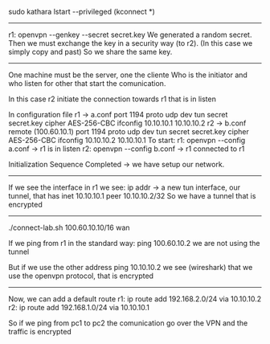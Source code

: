 sudo kathara lstart --privileged (kconnect *)
____________________________________________________________________
r1:
 openvpn --genkey --secret secret.key
We generated a random secret.
Then we must exchange the key in a security way (to r2).
(In this case we simply copy and past)
So we share the same key.
_______________________________________________________________________
One machine must be the server, one the cliente
Who is the initiator and who listen for other that start the comunication.

In this case r2 initiate the connection towards r1 that is in listen

In configuration file 
r1 -> a.conf
	port 1194
	proto udp
	dev tun
	secret secret.key
	cipher AES-256-CBC
	ifconfig 10.10.10.1 10.10.10.2
r2 -> b.conf
	remote <r1address>(100.60.10.1)
	port 1194
	proto udp
	dev tun
	secret secret.key
	cipher AES-256-CBC
	ifconfig 10.10.10.2 10.10.10.1
To start:
r1:
 openvpn --config a.conf -> r1 is in listen
r2:
  openvpn --config b.conf -> r1 connected to r1

Initialization Sequence Completed -> we have setup our network.
________________________________________________________________________
If we see the interface in r1 we see:
ip addr -> a new tun interface, our tunnel, that has
	inet 10.10.10.1 peer 10.10.10.2/32
So we have a tunnel that is encrypted
_________________________________________________________________________
./connect-lab.sh 100.60.10.10/16 wan

If we ping from r1 in the standard way:
 ping 100.60.10.2
we are not using the tunnel

But if we use the other address
 ping 10.10.10.2
we see (wireshark) that we use the openvpn protocol, that is encrypted
_________________________________________________________________________
Now, we can add a default route
r1:
 ip route add 192.168.2.0/24 via 10.10.10.2
r2:
 ip route add 192.168.1.0/24 via 10.10.10.1

So if we ping from pc1 to pc2 the comunication go over the VPN and the traffic is encrypted





















